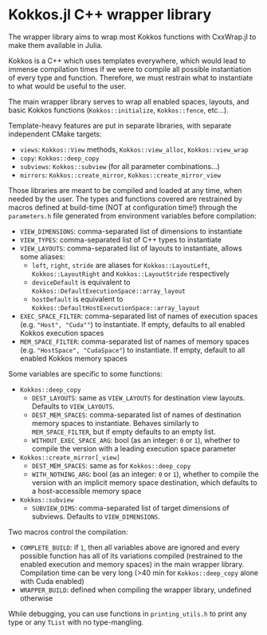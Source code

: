 
# Kokkos.jl C++ wrapper library 

The wrapper library aims to wrap most Kokkos functions with CxxWrap.jl to make them
available in Julia.

Kokkos is a C++ which uses templates everywhere, which would lead to immense
compilation times if we were to compile all possible instantiation of every type and function.
Therefore, we must restrain what to instantiate to what would be useful to the user.

The main wrapper library serves to wrap all enabled spaces, layouts, and basic Kokkos
functions (`Kokkos::initialize`, `Kokkos::fence`, etc...).

Template-heavy features are put in separate libraries, with separate independent CMake targets:
 - `views`: `Kokkos::View` methods, `Kokkos::view_alloc`, `Kokkos::view_wrap`
 - `copy`: `Kokkos::deep_copy`
 - `subviews`: `Kokkos::subview` (for all parameter combinations...)
 - `mirrors`: `Kokkos::create_mirror`, `Kokkos::create_mirror_view`

Those libraries are meant to be compiled and loaded at any time, when needed by the user.
The types and functions covered are restrained by macros defined at build-time
(NOT at configuration time!) through the `parameters.h` file generated from environment
variables before compilation:

 - `VIEW_DIMENSIONS`: comma-separated list of dimensions to instantiate 
 - `VIEW_TYPES`: comma-separated list of C++ types to instantiate
 - `VIEW_LAYOUTS`: comma-separated list of layouts to instantiate, allows some aliases:
    - `left`, `right`, `stride` are aliases for
      `Kokkos::LayoutLeft`, `Kokkos::LayoutRight` and `Kokkos::LayoutStride` respectively
    - `deviceDefault` is equivalent to `Kokkos::DefaultExecutionSpace::array_layout`
    - `hostDefault` is equivalent to `Kokkos::DefaultHostExecutionSpace::array_layout`
 - `EXEC_SPACE_FILTER`: comma-separated list of names of execution spaces (e.g. `"Host", "Cuda""`)
   to instantiate. If empty, defaults to all enabled Kokkos execution spaces
 - `MEM_SPACE_FILTER`: comma-separated list of names of memory spaces (e.g. `"HostSpace", "CudaSpace"`)
   to instantiate. If empty, default to all enabled Kokkos memory spaces

Some variables are specific to some functions:
 - `Kokkos::deep_copy`
   - `DEST_LAYOUTS`: same as `VIEW_LAYOUTS` for destination view layouts.
     Defaults to `VIEW_LAYOUTS`.
   - `DEST_MEM_SPACES`: comma-separated list of names of destination memory spaces
     to instantiate. Behaves similarly to `MEM_SPACE_FILTER`, but if empty defaults to an empty list.
   - `WITHOUT_EXEC_SPACE_ARG`: bool (as an integer: `0` or `1`), whether to compile
     the version with a leading execution space parameter
 - `Kokkos::create_mirror[_view]`
   - `DEST_MEM_SPACES`: same as for `Kokkos::deep_copy` 
   - `WITH_NOTHING_ARG`: bool (as an integer: `0` or `1`), whether to compile the
     version with an implicit memory space destination, which defaults to a host-accessible
     memory space
 - `Kokkos::subview`
   - `SUBVIEW_DIMS`: comma-separated list of target dimensions of subviews.
     Defaults to `VIEW_DIMENSIONS`.

Two macros control the compilation:
 - `COMPLETE_BUILD`: if `1`, then all variables above are ignored and every possible
   function has all of its variations compiled (restrained to the enabled execution and memory spaces)
   in the main wrapper library.
   Compilation time can be very long (>40 min for `Kokkos::deep_copy` alone with Cuda enabled)
 - `WRAPPER_BUILD`: defined when compiling the wrapper library, undefined otherwise


While debugging, you can use functions in `printing_utils.h` to print any type or any `TList`
with no type-mangling.
